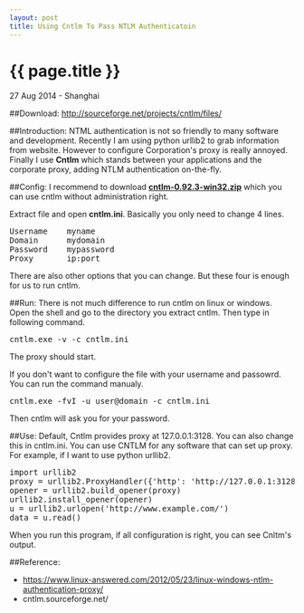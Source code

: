 ```yaml
---
layout: post
title: Using Cntlm To Pass NTLM Authenticatoin
---
```


{{ page.title }}
================

<p class="meta">27 Aug 2014 - Shanghai</p>

##Download: http://sourceforge.net/projects/cntlm/files/

##Introduction:
NTML authentication is not so friendly to many software and development. Recently I am using python urllib2 to grab information from website. However to configure Corporation's proxy is really annoyed. Finally I use **Cntlm** which stands between your applications and the corporate proxy, adding NTLM authentication on-the-fly. 

##Config:
I recommend to download [**cntlm-0.92.3-win32.zip**](http://sourceforge.net/projects/cntlm/files/cntlm/cntlm%200.92.3/cntlm-0.92.3-win32.zip/download) which you can use cntlm without administration right.

Extract file and open **cntlm.ini**. Basically you only need to change 4 lines.
<pre class="prettyprint linenums">
Username	myname
Domain		mydomain
Password	mypassword
Proxy		ip:port
</pre>
There are also other options that you can change. But these four is enough for us to run cntlm. 

##Run:
There is not much difference to run cntlm on linux or windows. Open the shell and go to the directory you extract cntlm. Then type in following command.
<pre class="prettyprint linenums">
cntlm.exe -v -c cntlm.ini
</pre>
The proxy should start.

If you don't want to configure the file with your username and passowrd. You can run the command manualy.
<pre class="prettyprint linenums">
cntlm.exe -fvI -u user@domain -c cntlm.ini
</pre>
Then cntlm will ask you for your password.

##Use:
Default, Cntlm provides proxy at 127.0.0.1:3128. You can also change this in cntlm.ini. You can use CNTLM for any software that can set up proxy. For example, if I want to use python urllib2.
<pre class="prettyprint linenums">
import urllib2
proxy = urllib2.ProxyHandler({'http': 'http://127.0.0.1:3128'})
opener = urllib2.build_opener(proxy)
urllib2.install_opener(opener)
u = urllib2.urlopen('http://www.example.com/')
data = u.read()
</pre>
When you run this program, if all configuration is right, you can see Cnltm's output.

##Reference:
* https://www.linux-answered.com/2012/05/23/linux-windows-ntlm-authentication-proxy/
* cntlm.sourceforge.net/